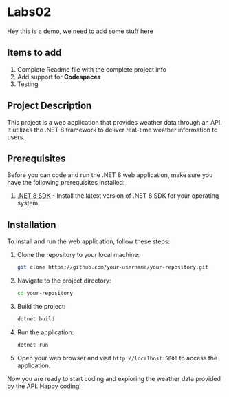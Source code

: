 # Labs02

Hey this is a demo, we need to add some stuff here

## Items to add

1. Complete Readme file with the complete project info
2. Add support for **Codespaces**
3. Testing

## Project Description

This project is a web application that provides weather data through an API. It utilizes the .NET 8 framework to deliver real-time weather information to users.

## Prerequisites

Before you can code and run the .NET 8 web application, make sure you have the following prerequisites installed:

1. [.NET 8 SDK](https://dotnet.microsoft.com/download/dotnet/8.0) - Install the latest version of .NET 8 SDK for your operating system.

## Installation

To install and run the web application, follow these steps:

1. Clone the repository to your local machine:

    ```bash
    git clone https://github.com/your-username/your-repository.git
    ```

2. Navigate to the project directory:

    ```bash
    cd your-repository
    ```

3. Build the project:

    ```bash
    dotnet build
    ```

4. Run the application:

    ```bash
    dotnet run
    ```

5. Open your web browser and visit `http://localhost:5000` to access the application.

Now you are ready to start coding and exploring the weather data provided by the API. Happy coding!